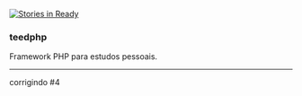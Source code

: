 [![Stories in Ready](https://badge.waffle.io/tadeubarbosa/teed-php.png?label=ready&title=Ready)](https://waffle.io/tadeubarbosa/teed-php?utm_source=badge)
### teedphp

Framework PHP para estudos pessoais.

---
corrigindo #4
